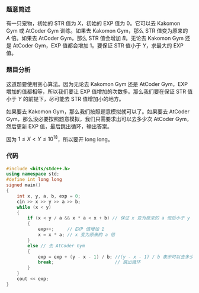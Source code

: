 ### 题意简述
有一只宠物，初始的 STR 值为 $X$，初始的 EXP 值为 $0$。它可以去 Kakomon Gym 或 AtCoder Gym 训练。如果去 Kakomon Gym，那么 STR 值变为原来的 $A$ 倍。如果去 AtCoder Gym，那么 STR 值会增加 $B$。无论去 Kakomon Gym 还是 AtCoder Gym，EXP 值都会增加 $1$。要保证 STR 值小于 $Y$，求最大的 EXP 值。
### 题目分析
这道题要使用贪心算法。因为无论去 Kakomon Gym 还是 AtCoder Gym，EXP 增加的值都相等，所以我们要让 EXP 值增加的次数多。那么我们要在保证 STR 值小于 $Y$ 的前提下，尽可能去 STR 值增加小的地方。

如果要去 Kakomon Gym，那么我们按照题意模拟就可以了。如果要去 AtCoder Gym，那么没必要按照题意模拟，我们只需要求出可以去多少次 AtCoder Gym，然后更新 EXP 值，最后跳出循环，输出答案。

因为 $1\leq X<Y\leq10^{18}$，所以要开 long long。
### 代码
```cpp
#include <bits/stdc++.h>
using namespace std;
#define int long long
signed main()
{
    int x, y, a, b, exp = 0;
    cin >> x >> y >> a >> b;
    while (x < y)
    {
        if (x < y / a && x * a < x + b) // 保证 x 变为原来的 a 倍后小于 y 并且去 Kakomon Gym 的 x 小于去 AtCoder Gym 的 x，也就是去 Kakomon Gym。注意，写成 x * a < y 后会爆 long long
        {
            exp++;     // EXP 值增加 1
            x = x * a; // x 变为原来的 a 倍
        }
        else // 去 AtCoder Gym
        {
            exp = exp + (y - x - 1) / b; //(y - x - 1) / b 表示可以去多少次 AtCoder Gym，因为要使变化后的 x 小于 y，所以要减 1。让后更新 EXP 值
            break;                       // 跳出循环
        }
    }
    cout << exp;
}
```